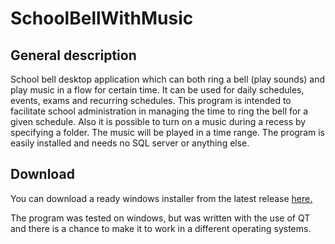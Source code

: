 # SchoolBellWithMusic
## General description
School bell desktop application which can both ring a bell (play sounds) and play music in a flow for certain time.
It can be used for daily schedules, events, exams and recurring schedules. This program is intended to facilitate school administration in managing the time to ring the bell for a given schedule. 
Also it is possible to turn on a music during a recess by specifying a folder. The music will be played in a time range.
The program is easily installed and needs no SQL server or anything else.

## Download
You can download a ready windows installer from the latest release [here.](https://github.com/raaleksandr/SchoolBellWithMusic/releases)

The program was tested on windows, but was written with the use of QT and there is a chance to make it to work in a different operating systems.
